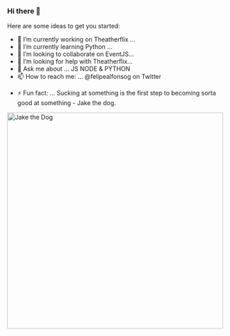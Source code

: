 ### Hi there 👋

<!--
**felipealfonsog/felipealfonsog** is a ✨ _special_ ✨ repository because its `README.md` (this file) appears on your GitHub profile.
-->
Here are some ideas to get you started:

- 🔭 I’m currently working on Theatherflix ...
- 🌱 I’m currently learning Python ...
- 👯 I’m looking to collaborate on EventJS...
- 🤔 I’m looking for help with Theatherflix...
- 💬 Ask me about ... JS NODE & PYTHON
- 📫 How to reach me: ... @felipealfonsog on Twitter
<!-- - 😄 Pronouns: ... -->
- ⚡ Fun fact: ... Sucking at something is the first step to becoming sorta good at something - Jake the dog.


<div style="display: flex;">
 
  <img src="https://media-exp1.licdn.com/dms/image/C4E12AQGrlQUWRmbvpA/article-inline_image-shrink_1000_1488/0?e=1602115200&v=beta&t=GZoA04i8nTWHWMdVCCZ9vGXuAsCDV-qPTDTznsefjrw" alt="Jake the Dog" width="500" />
 
</div>
